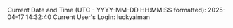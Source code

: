 Current Date and Time (UTC - YYYY-MM-DD HH:MM:SS formatted): 2025-04-17 14:32:40
Current User's Login: luckyaiman
